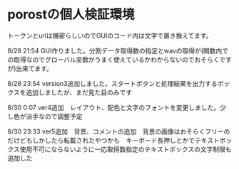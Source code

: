 # porostの個人検証環境
トークンとurlは機密らしいのでGUIのコード内は文字で置き換えてます。

8/28 21:54
GUI作りました。分割データ取得数の指定とwavの取得が(関数内での取得なのでグローバル変数がうまく使えているかわからないのでおそらくですが)出来てます。

8/28 23:54
version3追加しました。スタートボタンと処理結果を出力するボックスを追加しましたが、まだ見た目のみです

8/30 0:07
ver4追加　レイアウト、配色と文字のフォントを変更しました。少し色が派手なので調整予定

8/30 23:33
ver5追加　背景、コメントの追加　背景の画像はおそらくフリーのだけどもしかしたら転載されたやつかも　キーボード長押しとかでテキストボックス使用不可にならないように一応取得数指定のテキストボックスの文字制限も追加した